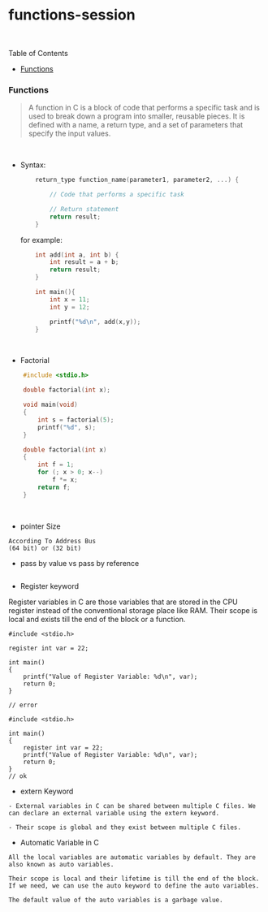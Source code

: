 # functions-session
<p>&nbsp;</p>

Table of Contents

- [Functions](#functions)




### Functions
> A function in C is a block of code that performs a specific task and is used to break down a program into  smaller, reusable pieces. It is defined with a name, a return type, and a set of parameters that specify the  input values.

<p>&nbsp;</p>

- Syntax:

  ```C
      return_type function_name(parameter1, parameter2, ...) {

          // Code that performs a specific task

          // Return statement
          return result;
      }
  ```

  for example:

  ```C
      int add(int a, int b) {
          int result = a + b;
          return result;
      }

      int main(){
          int x = 11;
          int y = 12;

          printf("%d\n", add(x,y));
      }
  ```

<p>&nbsp;</p>

* Factorial

```C
    #include <stdio.h>

    double factorial(int x);

    void main(void)
    {
        int s = factorial(5);
        printf("%d", s);
    }

    double factorial(int x)
    {
        int f = 1;
        for (; x > 0; x--)
            f *= x;
        return f;
    }
```
<p>&nbsp;</p>

* pointer Size

~~~
According To Address Bus
(64 bit) or (32 bit)
~~~

* pass by value vs pass by reference

~~~

~~~

* Register keyword

Register variables in C are those variables that are stored in the CPU register instead of the conventional storage place like RAM. Their scope is local and exists till the end of the block or a function.

~~~
#include <stdio.h>

register int var = 22;

int main()
{
    printf("Value of Register Variable: %d\n", var);
    return 0;
}

// error
~~~

~~~
#include <stdio.h>

int main()
{
    register int var = 22;
    printf("Value of Register Variable: %d\n", var);
    return 0;
}
// ok
~~~

* extern Keyword
~~~
- External variables in C can be shared between multiple C files. We can declare an external variable using the extern keyword.

- Their scope is global and they exist between multiple C files.
~~~


* Automatic Variable in C
~~~
All the local variables are automatic variables by default. They are also known as auto variables.

Their scope is local and their lifetime is till the end of the block. If we need, we can use the auto keyword to define the auto variables.

The default value of the auto variables is a garbage value.
~~~